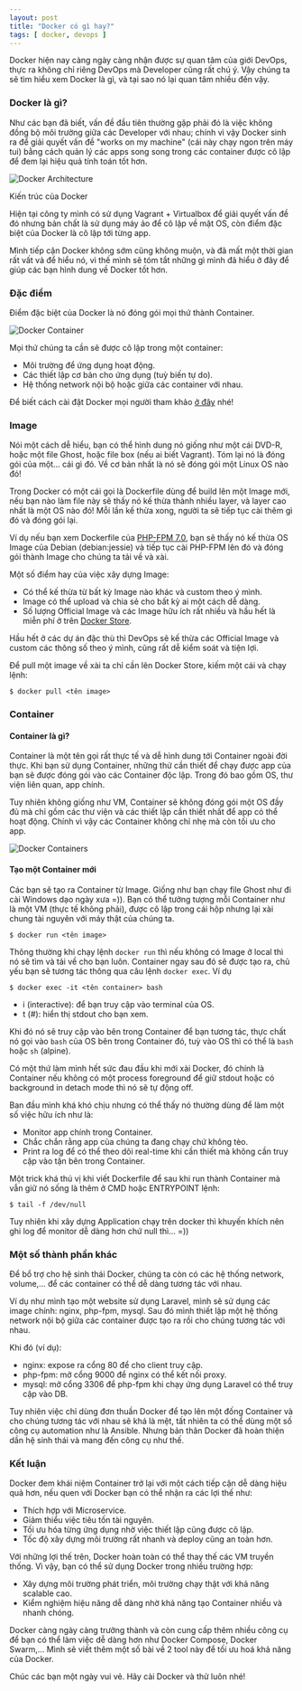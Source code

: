 ```yaml
---
layout: post
title: "Docker có gì hay?"
tags: [ docker, devops ]
---
```


Docker hiện nay càng ngày càng nhận được sự quan tâm của giới DevOps, thực ra không chỉ riêng DevOps mà Developer cũng rất chú ý. Vậy chúng ta sẽ tìm hiểu xem Docker là gì, và tại sao nó lại quan tâm nhiều đến vậy.

### Docker là gì?

Như các bạn đã biết, vấn đề đầu tiên thường gặp phải đó là việc không đồng bộ môi trường giữa các Developer với nhau; chính vì vậy Docker sinh ra để giải quyết vấn đề "works on my machine" (cái này chạy ngon trên máy tui) bằng cách quản lý các apps song song trong các container được cô lập để đem lại hiệu quả tính toán tốt hơn.

![Docker Architecture](https://docs.docker.com/engine/images/architecture.svg)

<div class="caption">Kiến trúc của Docker</div>

Hiện tại công ty mình có sử dụng Vagrant + Virtualbox để giải quyết vấn đề đó nhưng bản chất là sử dụng máy ảo để cô lập về mặt OS, còn điểm đặc biệt của Docker là cô lập tới từng app.

Mình tiếp cận Docker không sớm cũng không muộn, và đã mất một thời gian rất vất vả để hiểu nó, vì thế mình sẽ tóm tắt những gì mình đã hiểu ở đây để giúp các bạn hình dung về Docker tốt hơn.

### Đặc điểm

Điểm đặc biệt của Docker là nó đóng gói mọi thứ thành Container.

![Docker Container](https://www.docker.com/sites/default/files/Package%20software%40x2.png)

Mọi thứ chúng ta cần sẽ được cô lập trong một container:

* Môi trường để ứng dụng hoạt động.
* Các thiết lập cơ bản cho ứng dụng (tuỳ biến tự do).
* Hệ thống network nội bộ hoặc giữa các container với nhau.

Để biết cách cài đặt Docker mọi người tham khảo [ở đây](https://docs.docker.com/engine/installation/) nhé!

### Image

Nói một cách dễ hiểu, bạn có thể hình dung nó giống như một cái DVD-R, hoặc một file Ghost, hoặc file box (nếu ai biết Vagrant). Tóm lại nó là đóng gói của một... cái gì đó. Về cơ bản nhất là nó sẽ đóng gói một Linux OS nào đó!

Trong Docker có một cái gọi là Dockerfile dùng để build lên một Image mới, nếu bạn nào làm file này sẽ thấy nó kế thừa thành nhiều layer, và layer cao nhất là một OS nào đó! Mỗi lần kế thừa xong, người ta sẽ tiếp tục cài thêm gì đó và đóng gói lại.

Ví dụ nếu bạn xem Dockerfile của [PHP-FPM 7.0](https://github.com/docker-library/php/blob/0792ba42f0ea7435ceb26b42a066274e028b30e3/7.0/fpm/Dockerfile), bạn sẽ thấy nó kế thừa OS Image của Debian (debian:jessie) và tiếp tục cài PHP-FPM lên đó và đóng gói thành Image cho chúng ta tải về và xài.

Một số điểm hay của việc xây dựng Image:

* Có thể kế thừa từ bất kỳ Image nào khác và custom theo ý mình.
* Image có thể upload và chia sẻ cho bất kỳ ai một cách dễ dàng.
* Số lượng Official Image và các Image hữu ích rất nhiều và hầu hết là miễn phí ở trên [Docker Store](https://store.docker.com).

Hầu hết ở các dự án đặc thù thì DevOps sẽ kế thừa các Official Image và custom các thông số theo ý mình, cũng rất dễ kiểm soát và tiện lợi.

Để pull một image về xài ta chỉ cần lên Docker Store, kiếm một cái và chạy lệnh:

```
$ docker pull <tên image>
```

### Container

#### Container là gì?

Container là một tên gọi rất thực tế và dễ hình dung tới Container ngoài đời thực. Khi bạn sử dụng Container, những thứ cần thiết để chạy được app của bạn sẽ được đóng gói vào các Container độc lập. Trong đó bao gồm OS, thư viện liên quan, app chính.

Tuy nhiên không giống như VM, Container sẽ không đóng gói một OS đầy đủ mà chỉ gồm các thư viện và các thiết lập cần thiết nhất để app có thể hoạt động. Chính vì vậy các Container không chỉ nhẹ mà còn tối ưu cho app.

![Docker Containers](https://www.docker.com/sites/default/files/group_5622_0.png)

#### Tạo một Container mới

Các bạn sẽ tạo ra Container từ Image. Giống như bạn chạy file Ghost như đi cài Windows dạo ngày xưa =)). Bạn có thể tưởng tượng mỗi Container như là một VM (thực tế không phải), được cô lập trong cái hộp nhưng lại xài chung tài nguyên với máy thật của chúng ta.

```
$ docker run <tên image>
```

Thông thường khi chạy lệnh `docker run` thì nếu không có Image ở local thì nó sẽ tìm và tải về cho bạn luôn. Container ngay sau đó sẽ được tạo ra, chủ yếu bạn sẽ tương tác thông qua câu lệnh `docker exec`. Ví dụ

```
$ docker exec -it <tên container> bash
```

* i (interactive): để bạn truy cập vào terminal của OS.
* t (#): hiển thị stdout cho bạn xem.

Khi đó nó sẽ truy cập vào bên trong Container để bạn tương tác, thực chất nó gọi vào `bash` của OS bên trong Container đó, tuỳ vào OS thì có thể là `bash` hoặc `sh` (alpine).

Có một thứ làm mình hết sức đau đầu khi mới xài Docker, đó chính là Container nếu không có một process foreground để giữ stdout hoặc có background in detach mode thì nó sẽ tự động off.

Ban đầu mình khá khó chịu nhưng có thể thấy nó thường dùng để làm một số việc hữu ích như là:

* Monitor app chính trong Container.
* Chắc chắn rằng app của chúng ta đang chạy chứ không tèo.
* Print ra log để có thể theo dõi real-time khi cần thiết mà không cần truy cập vào tận bên trong Container.

Một trick khá thú vị khi viết Dockerfile để sau khi run thành Container mà vẫn giữ nó sống là thêm ở CMD hoặc ENTRYPOINT lệnh:

```
$ tail -f /dev/null
```

Tuy nhiên khi xây dựng Application chạy trên docker thì khuyến khích nên ghi log để monitor dễ dàng hơn chứ null thì... =))

### Một số thành phần khác

Để bổ trợ cho hệ sinh thái Docker, chúng ta còn có các hệ thống network, volume,... để các container có thể dễ dàng tương tác với nhau.

Ví dụ như mình tạo một website sử dụng Laravel, mình sẽ sử dụng các image chính: nginx, php-fpm, mysql. Sau đó mình thiết lập một hệ thống network nội bộ giữa các container được tạo ra rồi cho chúng tương tác với nhau.

Khi đó (ví dụ):

* nginx: expose ra cổng 80 để cho client truy cập.
* php-fpm: mở cổng 9000 để nginx có thể kết nối proxy.
* mysql: mở cổng 3306 để php-fpm khi chạy ứng dụng Laravel có thể truy cập vào DB.

Tuy nhiên việc chỉ dùng đơn thuần Docker để tạo lên một đống Container và cho chúng tương tác với nhau sẽ khá là mệt, tất nhiên ta có thể dùng một số công cụ automation như là Ansible. Nhưng bản thân Docker đã hoàn thiện dần hệ sinh thái và mang đến công cụ như thế.

### Kết luận

Docker đem khái niệm Container trở lại với một cách tiếp cận dễ dàng hiệu quả hơn, nếu quen với Docker bạn có thể nhận ra các lợi thế như:

* Thích hợp với Microservice.
* Giảm thiểu việc tiêu tốn tài nguyên.
* Tối ưu hóa từng ứng dụng nhờ việc thiết lập cũng được cô lập.
* Tốc độ xây dựng môi trường rất nhanh và deploy cũng an toàn hơn.

Với những lợi thế trên, Docker hoàn toàn có thể thay thế các VM truyền thống. Vì vậy, bạn có thể sử dụng Docker trong nhiều trường hợp:

* Xây dựng môi trường phát triển, môi trường chạy thật với khả năng scalable cao.
* Kiểm nghiệm hiệu năng dễ dàng nhờ khả năng tạo Container nhiều và nhanh chóng.

Docker càng ngày càng trưởng thành và còn cung cấp thêm nhiều công cụ để bạn có thể làm việc dễ dàng hơn như Docker Compose, Docker Swarm,... Mình sẽ viết thêm một số bài về 2 tool này để tối ưu hoá khả năng của Docker.

Chúc các bạn một ngày vui vẻ. Hãy cài Docker và thử luôn nhé!
